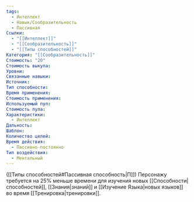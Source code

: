 ```yaml
---
tags:
  - Интеллект
  - Навык/Сообразительность
  - Пассивная
Ссылки:
  - "[[Интеллект]]"
  - "[[Сообразительность]]"
  - "[[Типы способностей]]"
Категория: "[[Сообразительность]]"
Стоимость: "20"
Стоимость выкупа: 
Уровни: 
Связанные навыки: 
Источник: 
Тип способности: 
Время применения: 
Стоимость применения: 
Используемый пул: 
Стоимость пула: 
Характеристики:
  - Интеллект
Дальность: 
Шаблон: 
Количество целей: 
Время действия:
  - Пассивно-постоянно
Тип воздействия:
  - Ментальный
---
```

([[Типы способностей#Пассивная способность|П]]) Персонажу требуется на 25% меньше времени для изучения новых [[Способности|способностей]], [[Знания|знаний]] и [[Изучение Языка|новых языков]] во время [[Тренировка|тренировки]].